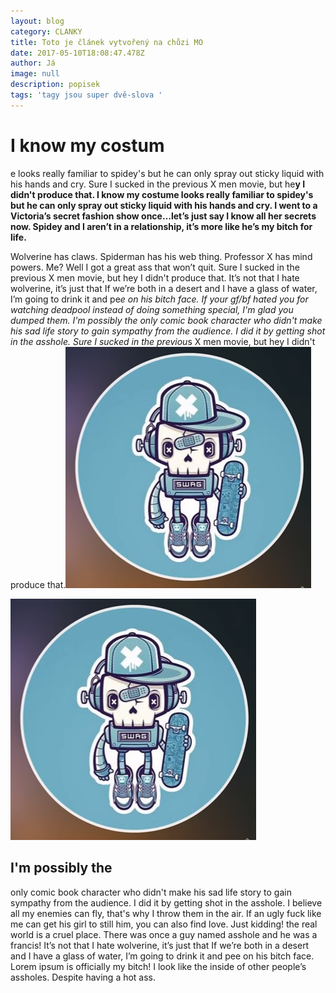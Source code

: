 ```yaml
---
layout: blog
category: CLANKY
title: Toto je článek vytvořený na chůzi MO
date: 2017-05-10T18:08:47.478Z
author: Já
image: null
description: popisek
tags: 'tagy jsou super dvě-slova '
---
```

# I know my costum

e looks really familiar to spidey's but he can only spray out sticky liquid with his hands and cry. Sure I sucked in the previous X men movie, but he**y I didn't produce that. I know my costume looks really familiar to spidey's but he can only spray out sticky liquid with his hands and cry. I went to a Victoria’s secret fashion show once…let’s just say I know all her secrets now. Spidey and I aren’t in a relationship, it’s more like he’s my bitch for life.**

Wolverine has claws. Spiderman has his web thing. Professor X has mind powers. Me? Well I got a great ass that won’t quit. Sure I sucked in the previous X men movie, but hey I didn't produce that. It’s not that I hate wolverine, it’s just that If we’re both in a desert and I have a glass of water, I’m going to drink it and pe*e on his bitch face. If your gf/bf hated you for watching deadpool instead of doing something special, I'm glad you dumped them. I'm possibly the only comic book character who didn't make his sad life story to gain sympathy from the audience. I did it by getting shot in the asshole. Sure I sucked in the previou*s X men movie, but hey I didn't produce that.![undefined](/assets/img/posts/roboskejtak.png)

![exfr](/assets/img/posts/roboskejtak.png)

## **I'm possibly the**

only comic book character who didn't make his sad life story to gain sympathy from the audience. I did it by getting shot in the asshole. I believe all my enemies can fly, that's why I throw them in the air. If an ugly fuck like me can get his girl to still him, you can also find love. Just kidding! the real world is a cruel place. There was once a guy named asshole and he was a francis! It’s not that I hate wolverine, it’s just that If we’re both in a desert and I have a glass of water, I’m going to drink it and pee on his bitch face. Lorem ipsum is officially my bitch! I look like the inside of other people’s assholes. Despite having a hot ass.
